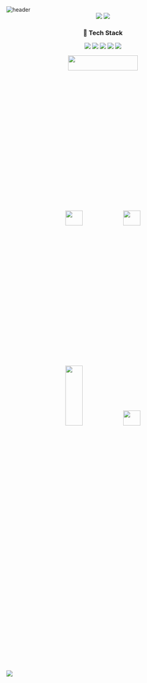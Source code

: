 <img src="https://capsule-render.vercel.app/api?type= Soft&color=09D3AC&text=SangJun Lee&height=200&fontSize=50&fontColor=ffffffff&fontAlign=75&animation=fadeIn&desc=Android Developer&descAlign=80&descAlignY=80&fontAlignY=50" alt="header" data-canonical-src="https://capsule-render.vercel.app/api?type=waving&amp;color=gradient&amp;height=300&amp;section=header&amp;text=Good%20to%20see%20you%20%F0%9F%A4%97&amp;desc=I'm%20Gihoon%20:%20%29&amp;fontSize=60&amp;fontAlignY=40&amp;descSize=25&amp;descAlignY=58&amp;animation=fadeIn" style="max-width: 100%;">
<div align=center> 
<img src="https://img.shields.io/badge/dltkd1385@gmail.com-D9411E?style=fat&logo=Gmail&logoColor=white"> <a href="https://tin-dew-21a.notion.site/Lee-SangJun-88867d9a2e294fe59babed0c09894864"><img src="https://img.shields.io/badge/Notion-0F2346?style=fat&logo=Notion">
</a>

### 🔨 Tech Stack
<img src="https://img.shields.io/badge/Android-3DDC84?style=fat&logo=Android&logoColor=white"> <img src="https://img.shields.io/badge/Java-4298B8?style=fat&logo=Java&logoColor=white"> <img src="https://img.shields.io/badge/Kotlin-7F52FF?style=fat&logo=Kotlin&logoColor=white"> <img src="https://img.shields.io/badge/Python-3776AB?style=fat&logo=Python&logoColor=white"> 
 <img src="https://img.shields.io/badge/Firebase-D9411E?style=fat&logo=Firebase&logoColor=white">
</div>


<p align="center">
<img src="https://github-profile-summary-cards.vercel.app/api/cards/profile-details?username=dltkd1395&theme=solarized" width="60%" height="10%">
</p>
<p align="center">
<img src="https://github-profile-summary-cards.vercel.app/api/cards/repos-per-language?username=dltkd1395&theme=solarized" width="30%" height="10%"><img src="https://github-profile-summary-cards.vercel.app/api/cards/most-commit-language?username=dltkd1395&theme=solarized" width="30%" height="10%">
</p>


<p align="center">
<img src="https://github-profile-summary-cards.vercel.app/api/cards/stats?username=dltkd1395&theme=solarized" width="30%" height="20%"><img src="https://github-profile-summary-cards.vercel.app/api/cards/productive-time?username=dltkd1395&theme=solarized" width="30%" height="10%">
</p>

<img src="https://capsule-render.vercel.app/api?type= Soft&color=09D3AC&height=80&fontSize=50&fontColor=ffffffff&fontAlign=75&animation=fadeIn&desc=&descAlign=80&descAlignY=80&fontAlignY=50">
